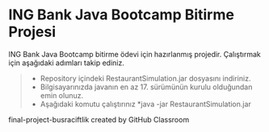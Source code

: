 # ING Bank Java Bootcamp Bitirme Projesi

ING Bank Java Bootcamp bitirme ödevi için hazırlanmış projedir. Çalıştırmak için aşağıdaki adımları takip ediniz.

> - Repository içindeki RestaurantSimulation.jar dosyasını indiriniz.
> - Bilgisayarınızda javanın en az 17. sürümünün kurulu olduğundan emin olunuz.
> - Aşağıdaki komutu çalıştırınız
>  *java -jar RestaurantSimulation.jar

   

final-project-busraciftlik created by GitHub Classroom
